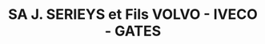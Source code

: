 ---
title: "SA J. SERIEYS et Fils VOLVO - IVECO - GATES"
url: /dompierre-les-ormes/sa-j-serieys-et-fils-volvo-iveco-gates/
shop: Autowerkstatt
---